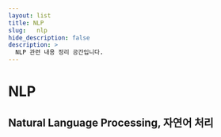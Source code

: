 ```yaml
---
layout: list
title: NLP
slug:   nlp
hide_description: false
description: >
  NLP 관련 내용 정리 공간입니다.
---
```


# NLP
## Natural Language Processing, 자연어 처리
